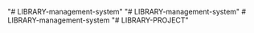 "# LIBRARY-management-system" 
"# LIBRARY-management-system" 
#   L I B R A R Y - m a n a g e m e n t - s y s t e m  
 "# LIBRARY-PROJECT" 
